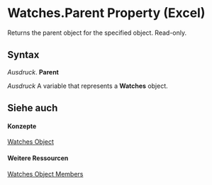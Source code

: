 
# Watches.Parent Property (Excel)

Returns the parent object for the specified object. Read-only.


## Syntax

 _Ausdruck_. **Parent**

 _Ausdruck_ A variable that represents a **Watches** object.


## Siehe auch


#### Konzepte


[Watches Object](de403bcc-b927-90f6-75d7-9c936c7f58f7.md)
#### Weitere Ressourcen


[Watches Object Members](http://msdn.microsoft.com/library/ef7ce63f-a6f5-9056-b2f8-4adce9e2c583%28Office.15%29.aspx)